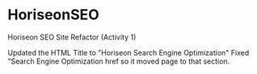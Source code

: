 # HoriseonSEO

Horiseon SEO Site Refactor (Activity 1)

Updated the HTML Title to "Horiseon Search Engine Optimization"
Fixed "Search Engine Optimization href so it moved page to that section.

